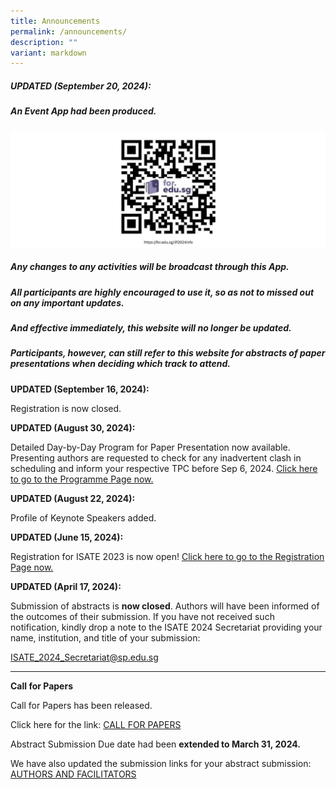 ```yaml
---
title: Announcements
permalink: /announcements/
description: ""
variant: markdown
---
```

##### **UPDATED (September 20, 2024):** 

##### An Event App had been produced. 
![](/images/QR_Code_for_app_edited.jpg)
##### Any changes to any activities will be broadcast through this App.
##### All participants are highly encouraged to use it, so as not to missed out on any important updates.
##### And effective immediately, this website will no longer be updated. 
##### Participants, however, can still refer to this website for abstracts of paper presentations when deciding which track to attend.

**UPDATED (September 16, 2024):**

Registration is now closed.

**UPDATED (August 30, 2024):**

Detailed Day-by-Day Program for Paper Presentation now available. Presenting authors are requested to check for any inadvertent clash in scheduling and inform your respective TPC before Sep 6, 2024. <a href="https://isate2024.sp.edu.sg/programme/">Click here to go to the Programme Page now.</a>

**UPDATED (August 22, 2024):**

Profile of Keynote Speakers added.

**UPDATED (June 15, 2024):**

Registration for ISATE 2023 is now open!  <a href="/registration/">Click here to go to the Registration Page now.</a>


**UPDATED (April 17, 2024):**

Submission of abstracts is **now closed**. Authors will have been informed of the outcomes of their submission. If you have not received such notification, kindly drop a note to the ISATE 2024 Secretariat providing your name, institution, and title of your submission:

<a href="mailto:ISATE_2024_Secretariat@sp.edu.sg">ISATE_2024_Secretariat@sp.edu.sg</a>

<hr>

**Call for Papers**

Call for Papers has been released.
	 
Click here for the link: [CALL FOR PAPERS](/callforpapers/)

Abstract Submission Due date had been **extended to March 31, 2024.**

We have also updated the submission links for your abstract submission: [AUTHORS AND FACILITATORS](/authorsandfacilitators/)